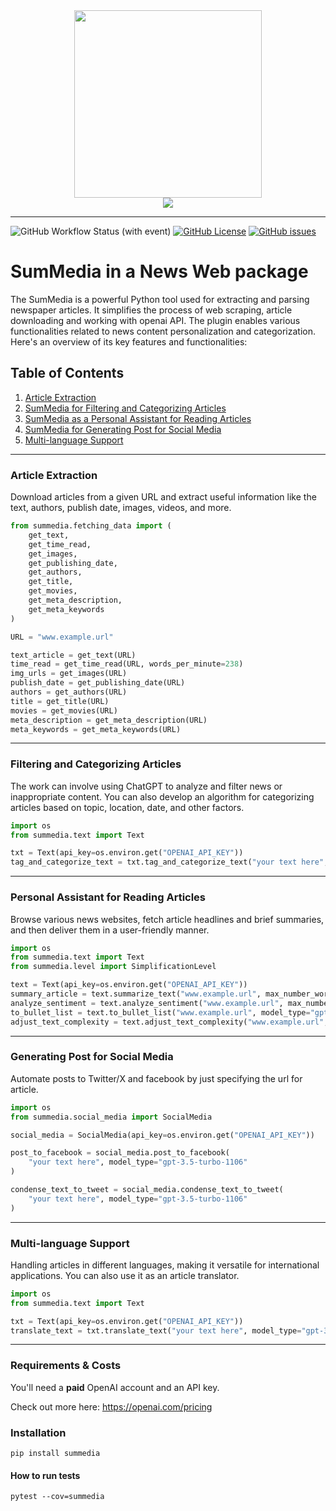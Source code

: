 <div align="center">
<img src="https://github.com/Sebastvin/engineer-demo/assets/34211633/a7327ebd-8489-4c8d-a58b-8936967bf639" height="300" width="300">
<br>
<img src="https://github.com/Sebastvin/engineer-demo/assets/34211633/01e65a79-69e8-4c58-bccb-ab9939ecf442">
</div>

<hr>


![GitHub Workflow Status (with event)](https://img.shields.io/github/actions/workflow/status/Sebastvin/summedia/test.yml)
[![GitHub License](https://img.shields.io/github/license/Sebastvin/summedia)](https://github.com/Sebastvin/summedia)
[![GitHub issues](https://img.shields.io/github/issues/Sebastvin/summedia)](https://github.com/Sebastvin/summedia/issues)


# SumMedia in a News Web package

The SumMedia is a powerful Python tool used for extracting and parsing newspaper articles. It simplifies the process of web scraping, article downloading and working with openai API. The plugin enables various functionalities related to news content personalization and categorization. Here's an overview of its key features and functionalities:

## Table of Contents
1. [Article Extraction](#article-extraction)
2. [SumMedia for Filtering and Categorizing Articles](#summedia-for-filtering-and-categorizing-articles)
3. [SumMedia as a Personal Assistant for Reading Articles](#summedia-as-a-personal-assistant-for-reading-articles)
4. [SumMedia for Generating Post for Social Media](#summedia-for-generating-post-for-social-media)
5. [Multi-language Support](#multi-language-support)


---

### Article Extraction
Download articles from a given URL and extract useful information like the text, authors, publish date, images, videos, and more.

```python
from summedia.fetching_data import (
    get_text,
    get_time_read,
    get_images,
    get_publishing_date,
    get_authors,
    get_title,
    get_movies,
    get_meta_description,
    get_meta_keywords
)

URL = "www.example.url"

text_article = get_text(URL)
time_read = get_time_read(URL, words_per_minute=238)
img_urls = get_images(URL)
publish_date = get_publishing_date(URL)
authors = get_authors(URL)
title = get_title(URL)
movies = get_movies(URL)
meta_description = get_meta_description(URL)
meta_keywords = get_meta_keywords(URL)
```
---

### Filtering and Categorizing Articles
The work can involve using ChatGPT to analyze and filter news or inappropriate content. You can also develop an algorithm for categorizing articles based on topic, location, date, and other factors.

```python
import os
from summedia.text import Text

txt = Text(api_key=os.environ.get("OPENAI_API_KEY"))
tag_and_categorize_text = txt.tag_and_categorize_text("your text here", model_type="gpt-3.5-turbo-1106")
```
---

### Personal Assistant for Reading Articles
Browse various news websites, fetch article headlines and brief summaries, and then deliver them in a user-friendly manner.

```python
import os
from summedia.text import Text
from summedia.level import SimplificationLevel

text = Text(api_key=os.environ.get("OPENAI_API_KEY"))
summary_article = text.summarize_text("www.example.url", max_number_words=150, model_type="gpt-3.5-turbo-1106")
analyze_sentiment = text.analyze_sentiment("www.example.url", max_number_words=150, model_type="gpt-3.5-turbo-1106")
to_bullet_list = text.to_bullet_list("www.example.url", model_type="gpt-3.5-turbo-1106")
adjust_text_complexity = text.adjust_text_complexity("www.example.url", level = SimplificationLevel.STUDENT, model_type="gpt-3.5-turbo-1106")
```
---

### Generating Post for Social Media
Automate posts to Twitter/X and facebook by just specifying the url for article.

```python
import os
from summedia.social_media import SocialMedia

social_media = SocialMedia(api_key=os.environ.get("OPENAI_API_KEY"))

post_to_facebook = social_media.post_to_facebook(
    "your text here", model_type="gpt-3.5-turbo-1106"
)

condense_text_to_tweet = social_media.condense_text_to_tweet(
    "your text here", model_type="gpt-3.5-turbo-1106"
)
```
---

### Multi-language Support
Handling articles in different languages, making it versatile for international applications. You can also use it as an article translator.

```python
import os
from summedia.text import Text

txt = Text(api_key=os.environ.get("OPENAI_API_KEY"))
translate_text = txt.translate_text("your text here", model_type="gpt-3.5-turbo-1106", language_to_translate="en")
```

---

### Requirements & Costs
You'll need a <b>paid</b> OpenAI account and an API key.

Check out more here:
https://openai.com/pricing

### Installation
```
pip install summedia
```


#### How to run tests
```
pytest --cov=summedia
```
